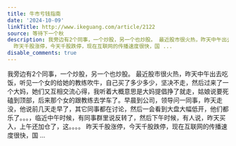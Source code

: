```yaml
---
title: 牛市亏钱指南
date: '2024-10-09'
linkTitle: http://www.ikeguang.com/article/2122
source: 等待下一个秋
description: 我旁边有2个同事，一个炒股，另一个也炒股。 最近股市很火热，昨天中午出去吃饭，听见一个女的给她的教练吹牛，自己买了多少多少，坚决不走，然后过来了一个大妈，她们又互相交流心得，我听着大概意思是大妈提倡挣了就走，姑娘说要死磕到顶部，后来那个女的跟教练去学车了。早晨到公司，领导问一同事，昨天走没，他说前几天走早了，其它同事都在讨论，然后一会看到大盘大幅低开，他们都乐了。。。，临近中午时候，有同事群里说反转了，然后下午时候，有人说，昨天买入，上午还加仓了，这。。。。
  昨天千股涨停，今天千股跌停，现在互联网的传播速度很快，国 ...
disable_comments: true
---
```

我旁边有2个同事，一个炒股，另一个也炒股。 最近股市很火热，昨天中午出去吃饭，听见一个女的给她的教练吹牛，自己买了多少多少，坚决不走，然后过来了一个大妈，她们又互相交流心得，我听着大概意思是大妈提倡挣了就走，姑娘说要死磕到顶部，后来那个女的跟教练去学车了。早晨到公司，领导问一同事，昨天走没，他说前几天走早了，其它同事都在讨论，然后一会看到大盘大幅低开，他们都乐了。。。，临近中午时候，有同事群里说反转了，然后下午时候，有人说，昨天买入，上午还加仓了，这。。。。 昨天千股涨停，今天千股跌停，现在互联网的传播速度很快，国 ...